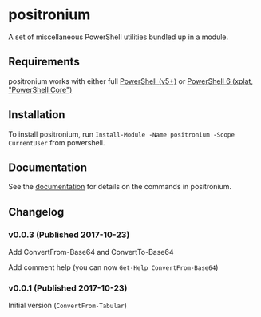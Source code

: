 # positronium

A set of miscellaneous PowerShell utilities bundled up in a module.

## Requirements

positronium works with either full [PowerShell (v5+)](https://docs.microsoft.com/en-us/powershell/scripting/setup/installing-windows-powershell?view=powershell-5.1) or [PowerShell 6 (xplat, "PowerShell Core")](https://docs.microsoft.com/en-us/powershell/azure/install-azurermps-maclinux?view=azurermps-4.4.1#step-1-install-powershell-6-beta)


## Installation

To install positronium, run `Install-Module -Name positronium -Scope CurrentUser` from powershell.

## Documentation

See the [documentation](docs/README.md) for details on the commands in positronium.

## Changelog

### v0.0.3 (Published 2017-10-23)

Add ConvertFrom-Base64 and ConvertTo-Base64

Add comment help (you can now `Get-Help ConvertFrom-Base64`)


### v0.0.1 (Published 2017-10-23)

Initial version (`ConvertFrom-Tabular`)
